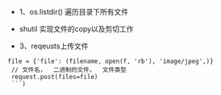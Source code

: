 + 1、os.listdir()  遍历目录下所有文件

+ shutil 实现文件的copy以及剪切工作

+ 3、reqeusts上传文件
```
file = {'file': (filename, open(f, 'rb'), 'image/jpeg',)}
 // 文件名，  二进制的文件，  文件类型
 request.post(files=file)
 ```)
 
            
